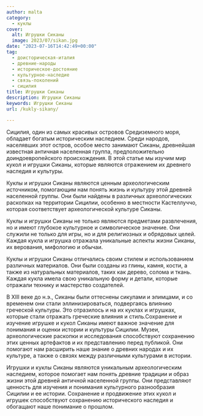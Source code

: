 ```yaml
---
author: malta
category:
  - куклы
cover:
  alt: Игрушки Сиканы
  image: 2023/07/sikan.jpg
date: "2023-07-16T14:42:49+00:00"
tag:
  - доисторическая-италия
  - древние-народы
  - историческое-достояние
  - культурное-наследие
  - связь-поколений
  - сицилия
title: Игрушки Сиканы
description: Игрушки Сиканы
keywords: Игрушки Сиканы
url: /kukly-sikany/

---
```

Сицилия, один из самых красивых островов Средиземного моря, обладает богатым историческим наследием. Среди народов, населявших этот остров, особое место занимают Сиканы, древнейшая известная античная населенная группа, предположительно доиндоевропейского происхождения. В этой статье мы изучим мир кукол и игрушки Сиканы, которые являются отражением их древнего наследия и культуры.

Куклы и игрушки Сиканы являются ценным археологическим источником, помогающим нам понять жизнь и культуру этой древней населенной группы. Они были найдены в различных археологических раскопках на территории Сицилии, особенно в местности Кастеллуччо, которая соответствует археологической культуре Сиканы.

Куклы и игрушки Сиканы не только являются предметами развлечения, но и имеют глубокое культурное и символическое значение. Они служили не только для игры, но и для религиозных и обрядовых целей. Каждая кукла и игрушка отражала уникальные аспекты жизни Сиканы, их верования, мифологию и обычаи.

Куклы и игрушки Сиканы отличались своим стилем и использованием различных материалов. Они были созданы из глины, камня, кости, а также из натуральных материалов, таких как дерево, солома и ткань. Каждая кукла имела свою уникальную форму и детали, которые отражали технику и мастерство создателей.

В XIII веке до н.э., Сиканы были оттеснены сикулами и элимцами, и со временем они стали эллинизироваться, подвергаясь влиянию греческой культуры. Это отразилось и на их куклах и игрушках, которые стали отражать греческие влияния и стиль.Сохранение и изучение игрушке и кукол Сиканы имеют важное значение для понимания и оценки истории и культуры Сицилии. Музеи, археологические раскопки и исследования способствуют сохранению этих ценных артефактов и их представлению перед публикой. Они помогают нам расширить наше знание о древних народах и их культуре, а также о связях между различными культурами в истории.

Игрушки и куклы Сиканы являются уникальным археологическим наследием, которое помогает нам понять древние традиции и образ жизни этой древней античной населенной группы. Они представляют ценность для изучения и понимания культурного разнообразия Сицилии и ее истории. Сохранение и продвижение этих кукол и игрушек способствуют сохранению исторического наследия и обогащают наше понимание о прошлом.
